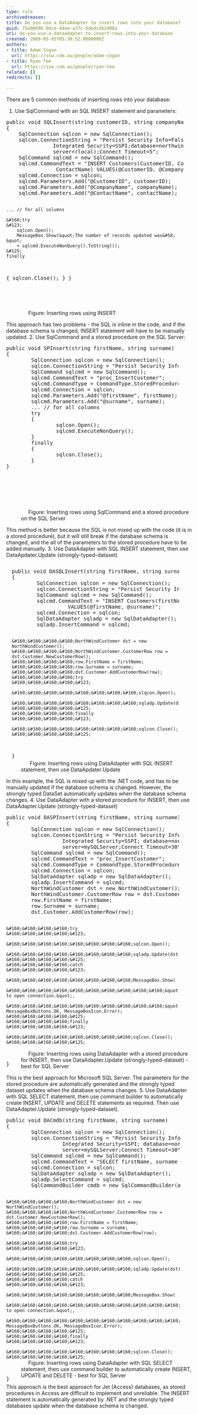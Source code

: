 ```yaml
---
type: rule
archivedreason: 
title: Do you use a DataAdapter to insert rows into your database?
guid: 75a90696-0dce-4dae-a37c-6dedcd62d08a
uri: do-you-use-a-dataadapter-to-insert-rows-into-your-database
created: 2009-05-05T05:30:52.0000000Z
authors:
- title: Adam Cogan
  url: https://ssw.com.au/people/adam-cogan
- title: Ryan Tee
  url: https://ssw.com.au/people/ryan-tee
related: []
redirects: []

---
```


There are 5 common methods of inserting rows into your database:  
<!--endintro-->

1. Use SqlCommand with an SQL INSERT statement and parameters:
<dl class="goodCode">        <dt style="width&#58;95.47%;height&#58;516px;">
        <pre>public void SQLInsert(string customerID, string companyName, string contactName)
&#123;
    SqlConnection sqlcon = new SqlConnection();
    sqlcon.ConnectionString = &quot;Persist Security Info=False; 
               Integrated Security=SSPI;database=northwindJV;
               server=(local);Connect Timeout=5&quot;;
    SqlCommand sqlcmd = new SqlCommand();
    sqlcmd.CommandText = &quot;INSERT Customers(CustomerID, CompanyName, 
                ContactName) VALUES(@CustomerID, @CompanyName, @ContactName)&quot;;
    sqlcmd.Connection = sqlcon;
    sqlcmd.Parameters.Add(&quot;@CustomerID&quot;, customerID);
    sqlcmd.Parameters.Add(&quot;@CompanyName&quot;, companyName);
    sqlcmd.Parameters.Add(&quot;@ContactName&quot;, contactName);
    
    ... // for all columns
    
    &#160;try
    &#123;
        sqlcon.Open();
        MessageBox.Show(&quot;The number of records updated was&#58; &quot; 
        + sqlcmd.ExecuteNonQuery().ToString());
    &#125;
    finally
   &#123;
        sqlcon.Close();
   &#125;
&#125;</pre>
        </dt>
        <dd>&#160;&#160;&#160;&#160; Figure&#58; Inserting rows using INSERT </dd>
    </dl>    This approach has two problems - the SQL is inline in the code, and if the database schema is changed, INSERT statement will have to be manually updated.
2. Use SqlCommand and a stored procedure on the SQL Server:
<dl class="goodCode">        <dt style="width&#58;92.44%;height&#58;443px;">
        <pre>public void SPInsert(string firstName, string surname)
&#123;
    &#160;&#160;&#160;&#160;SqlConnection sqlcon = new SqlConnection();
    &#160;&#160;&#160;&#160;sqlcon.ConnectionString = &quot;Persist Security Info=False;Integrated Security=SSPI; database=northwind;server=mySQLServer;Connect Timeout=30&quot;;
    &#160;&#160;&#160;&#160;SqlCommand sqlcmd = new SqlCommand();
    &#160;&#160;&#160;&#160;sqlcmd.CommandText = &quot;proc_InsertCustomer&quot;;
    &#160;&#160;&#160;&#160;sqlcmd.CommandType = CommandType.StoredProcedure;
    &#160;&#160;&#160;&#160;sqlcmd.Connection = sqlcon;
    &#160;&#160;&#160;&#160;sqlcmd.Parameters.Add(&quot;@firstName&quot;, firstName);
    &#160;&#160;&#160;&#160;sqlcmd.Parameters.Add(&quot;@surname&quot;, surname);
    &#160;&#160;&#160;&#160;... // for all columns
    &#160;&#160;&#160;&#160;try
    &#160;&#160;&#160;&#160;&#123;
        &#160;&#160;&#160;&#160;&#160;&#160;&#160;&#160;sqlcon.Open();
        &#160;&#160;&#160;&#160;&#160;&#160;&#160;&#160;sqlcmd.ExecuteNonQuery();
    &#160;&#160;&#160;&#160;&#125;
    &#160;&#160;&#160;&#160;finally
    &#160;&#160;&#160;&#160;&#123;
        &#160;&#160;&#160;&#160;&#160;&#160;&#160;&#160;sqlcon.Close();
    &#160;&#160;&#160;&#160;&#125;
&#125;</pre>
        </dt>
        <dd>&#160;&#160;&#160;&#160; Figure&#58; Inserting rows using SqlCommand and a stored procedure on the SQL Server </dd>
    </dl>    This method is better because the SQL is not mixed up with the code (it is in a stored procedure), but it will still break if the database schema is changed, and the all of the parameters to the stored procedure have to be added manually.
3. Use DataAdapter with SQL INSERT statement, then use DataApdater.Update (strongly-typed-dataset)
<dl class="goodCode">        <dt style="overflow-x&#58;scroll;width&#58;92.76%;height&#58;533px;">
        <pre style="padding-left&#58;15px;">public void DASQLInsert(string firstName, string surname)
&#123;
    &#160;&#160;&#160;&#160;SqlConnection sqlcon = new SqlConnection();
    &#160;&#160;&#160;&#160;sqlcon.ConnectionString = &quot;Persist Security Info=False; Integrated Security=SSPI; database=northwind; server=mySQLServer;Connect Timeout=30&quot;;
    &#160;&#160;&#160;&#160;SqlCommand sqlcmd = new SqlCommand();
    &#160;&#160;&#160;&#160;sqlcmd.CommandText = &quot;INSERT Customers(firstName, surname) 
                  VALUES(@firstName, @surname)&quot;;
    &#160;&#160;&#160;&#160;sqlcmd.Connection = sqlcon;
    &#160;&#160;&#160;&#160;SqlDataAdapter sqladp = new SqlDataAdapter();
    &#160;&#160;&#160;&#160;sqladp.InsertCommand = sqlcmd;
    
    &#160;&#160;&#160;&#160;NorthWindCustomer dst = new NorthWindCustomer();
    &#160;&#160;&#160;&#160;NorthWindCustomer.CustomerRow row = dst.Customer.NewCustomerRow();
    &#160;&#160;&#160;&#160;row.FirstName = firstName;
    &#160;&#160;&#160;&#160;row.Surname = surname;
    &#160;&#160;&#160;&#160;dst.Customer.AddCustomerRow(row);
    &#160;&#160;&#160;&#160;try
    &#160;&#160;&#160;&#160;&#123;
        &#160;&#160;&#160;&#160;&#160;&#160;&#160;&#160;slqcon.Open();
        &#160;&#160;&#160;&#160;&#160;&#160;&#160;&#160;sqladp.Update(dst);
    &#160;&#160;&#160;&#160;&#125;
    &#160;&#160;&#160;&#160;finally
    &#160;&#160;&#160;&#160;&#123;  
        &#160;&#160;&#160;&#160;&#160;&#160;&#160;&#160;sqlcon.Close();
    &#160;&#160;&#160;&#160;&#125;
&#125;</pre>
        </dt>
        <dd>&#160;&#160;&#160;&#160;&#160; Figure&#58; Inserting rows using DataAdapter with SQL INSERT statement, then use DataApdater.Update </dd>
    </dl>    In this example, the SQL is mixed up with the .NET code, and has to be manually updated if the database schema is changed. However, the strongly typed DataSet automatically updates when the database schema changes.
4. Use DataAdapter with a stored procedure for INSERT, then use DataAdapter.Update (strongly-typed-dataset)
<dl class="goodCode">        <dt style="width&#58;92.93%;height&#58;639px;">
        <pre>public void DASPInsert(string firstName, string surname)
&#123;
    &#160;&#160;&#160;&#160;SqlConnection sqlcon = new SqlConnection();
    &#160;&#160;&#160;&#160;sqlcon.ConnectionString = &quot;Persist Security Info=False;
                  Integrated Security=SSPI; database=northwind;
                  server=mySQLServer;Connect Timeout=30&quot;;
    &#160;&#160;&#160;&#160;SqlCommand sqlcmd = new SqlCommand();
    &#160;&#160;&#160;&#160;sqlcmd.CommandText = &quot;proc_InsertCustomer&quot;;
    &#160;&#160;&#160;&#160;sqlcmd.CommandType = CommandType.StoredProcedure;
    &#160;&#160;&#160;&#160;sqlcmd.Connection = sqlcon;
    &#160;&#160;&#160;&#160;SqlDataAdapter sqladp = new SqlDataAdapter();
    &#160;&#160;&#160;&#160;sqladp.InsertCommand = sqlcmd;
    &#160;&#160;&#160;&#160;NorthWindCustomer dst = new NorthWindCustomer();
    &#160;&#160;&#160;&#160;NorthWindCustomer.CustomerRow row = dst.Customer.NewCustomerRow();
    &#160;&#160;&#160;&#160;row.FirstName = firstName;
    &#160;&#160;&#160;&#160;row.Surname = surname;
    &#160;&#160;&#160;&#160;dst.Customer.AddCustomerRow(row);
    
    &#160;&#160;&#160;&#160;try
    &#160;&#160;&#160;&#160;&#123;
        &#160;&#160;&#160;&#160;&#160;&#160;&#160;&#160;sqlcon.Open();
        &#160;&#160;&#160;&#160;&#160;&#160;&#160;&#160;sqladp.Update(dst);
    &#160;&#160;&#160;&#160;&#125;
    &#160;&#160;&#160;&#160;catch
    &#160;&#160;&#160;&#160;&#123;
        &#160;&#160;&#160;&#160;&#160;&#160;&#160;&#160;MessageBox.Show(
            &#160;&#160;&#160;&#160;&#160;&#160;&#160;&#160;&#160;&#160;&quot;Unable to open connection.&quot;,
            &#160;&#160;&#160;&#160;&#160;&#160;&#160;&#160;&#160;&#160;&quot;Error&quot;, MessageBoxButtons.OK, MessageBoxIcon.Error);
    &#160;&#160;&#160;&#160;&#125;
    &#160;&#160;&#160;&#160;finally
    &#160;&#160;&#160;&#160;&#123;
        &#160;&#160;&#160;&#160;&#160;&#160;&#160;&#160;sqlcon.Close();
    &#160;&#160;&#160;&#160;&#125;
&#125;</pre>
        </dt>
        <dd>&#160;&#160;&#160;&#160;&#160;Figure&#58; Inserting rows using DataAdapter with a stored procedure for INSERT, then use DataAdapter.Update (strongly-typed-dataset) - best for SQL Server </dd>
    </dl>    This is the best approach for Microsoft SQL Server. The parameters for the stored procedure are automatically generated and the strongly typed dataset updates when the database schema changes.
5. Use DataAdapter with SQL SELECT statement, then use command builder to automatically create INSERT, UPDATE and DELETE statements as required. Then use DataAdapter.Update (strongly-typed-dataset).
<dl class="goodCode">        <dt style="width&#58;93.41%;height&#58;656px;">
        <pre>public void DACmdb(string firstName, string surname)
&#123;
    &#160;&#160;&#160;&#160;SqlConnection sqlcon = new SqlConnection();
    &#160;&#160;&#160;&#160;sqlcon.ConnectionString = &quot;Persist Security Info=False;
                  Integrated Security=SSPI; database=northwind;
                  server=mySQLServer;Connect Timeout=30&quot;;
    &#160;&#160;&#160;&#160;SqlCommand sqlcmd = new SqlCommand();
    &#160;&#160;&#160;&#160;sqlcmd.CommandText = &quot;SELECT firstName, surname FROM Customers&quot;;
    &#160;&#160;&#160;&#160;sqlcmd.Connection = sqlcon;
    &#160;&#160;&#160;&#160;SqlDataAdapter sqladp = new SqlDataAdapter();
    &#160;&#160;&#160;&#160;sqladp.SelectCommand = sqlcmd;
    &#160;&#160;&#160;&#160;SqlCommandBuilder cmdb = new SqlCommandBuilder(adp);
    
    &#160;&#160;&#160;&#160;NorthWindCustomer dst = new NorthWindCustomer();
    &#160;&#160;&#160;&#160;NorthWindCustomer.CustomerRow row = dst.Customer.NewCustomerRow();
    &#160;&#160;&#160;&#160;row.FirstName = firstName;
    &#160;&#160;&#160;&#160;row.Surname = surname;
    &#160;&#160;&#160;&#160;dst.Customer.AddCustomerRow(row);
    
    &#160;&#160;&#160;&#160;try
    &#160;&#160;&#160;&#160;&#123;
        &#160;&#160;&#160;&#160;&#160;&#160;&#160;&#160;sqlcon.Open();
        &#160;&#160;&#160;&#160;&#160;&#160;&#160;&#160;sqladp.Update(dst);
    &#160;&#160;&#160;&#160;&#125;
    &#160;&#160;&#160;&#160;catch
    &#160;&#160;&#160;&#160;&#123;
        &#160;&#160;&#160;&#160;&#160;&#160;&#160;&#160;MessageBox.Show(
            &#160;&#160;&#160;&#160;&#160;&#160;&#160;&#160;&#160;&#160;&#160;&quot;Unable to open connection.&quot;,
            &#160;&#160;&#160;&#160;&#160;&#160;&#160;&#160;&#160;&#160;&#160;&quot;Error&quot;, MessageBoxButtons.OK, MessageBoxIcon.Error);
    &#160;&#160;&#160;&#160;&#125;
    &#160;&#160;&#160;&#160;finally
    &#160;&#160;&#160;&#160;&#123;
        &#160;&#160;&#160;&#160;&#160;&#160;&#160;&#160;sqlcon.Close();
    &#160;&#160;&#160;&#160;&#125;
&#125;</pre>
        </dt>
        <dd>&#160;&#160;&#160;&#160; Figure&#58; Inserting rows using DataAdapter with SQL SELECT statement, then use command builder to automatically create INSERT, UPDATE and DELETE - best for SQL Server</dd>
    </dl>    This approach is the best approach for Jet (Access) databases, as stored procedures in Access are difficult to implement and unreliable. The INSERT statement is automatically generated by .NET and the strongly typed databases update when the database schema is changed.
